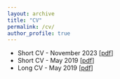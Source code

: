 ```yaml
---
layout: archive
title: "CV"
permalink: /cv/
author_profile: true
---
```


- Short CV - November 2023 [[pdf](/files/Ahmadpanah-ShortCV-Nov2023.pdf)] 
- Short CV - May 2019 [[pdf](/files/Ahmadpanah-ShortCV-May2019.pdf)]
- Long CV - May 2019 [[pdf](/files/Ahmadpanah-CV-May2019.pdf)]

<!-- 
### Transcripts (at Amirkabir)
- PhD [[pdf](/files/Ph.D.Transcript-en.pdf)]
- MSc [[pdf](/files/M.Sc.Transcript-en.pdf)]
- BSc [[pdf](/files/B.Sc.Transcript-en.pdf)]
-->
